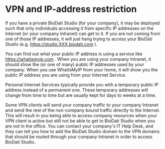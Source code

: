 # VPN and IP-address restriction

If you have a private BioDati Studio (for your company), it may be deployed such that only individuals accessing it from specific IP addresses on the Internet (or your company Intranet) can get to it. If you are not coming from one of those IP addresses, it will just hang trying to access your BioDati Studio (e.g. <https://studio.XXX.biodati.com> ).


You can find out what your public IP address is using a service like <https://whatismyip.com> . When you are using your company Intranet, it should show the (or one of many) public IP addresses used by your company. When you use WhatIsMyIP from your home, it will show you the public IP address you are using from your Internet Service.

Personal Internet Services typically provide you with a temporary public IP address instead of a permanent one. These temporary addresses will change from time to time but are usually kept for days to weeks at a time.

Some VPN clients will send your company traffic to your company Intranet and send the rest of the non-company bound traffic directly to the Internet. This will result in you being able to access company resources when your VPN client is active but still not be able to get to BioDati Studio when you are not in the office. You can contact your company's IT Help Desk, and they can tell you how to add the BioDati Studio domain to the VPN domains that should be routed through your company Intranet in order to access BioDati Studio.
